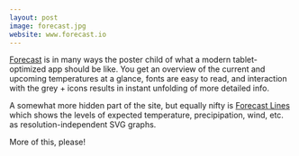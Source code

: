 ```yaml
---
layout: post
image: forecast.jpg
website: www.forecast.io
---
```

[Forecast](http://www.forecast.io/) is in many ways the poster child of what a modern tablet-optimized app should be like. You get an overview of the current and upcoming temperatures at a glance, fonts are easy to read, and interaction with the grey + icons results in instant unfolding of more detailed info.

A somewhat more hidden part of the site, but equally nifty is [Forecast Lines](http://www.forecast.io/lines) which shows the levels of expected temperature, precipipation, wind, etc. as resolution-independent SVG graphs. 

More of this, please! 